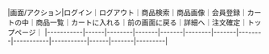 |画面/アクション|ログイン｜ログアウト｜商品検索｜商品画像｜会員登録｜カートの中｜商品一覧｜カートに入れる｜前の画面に戻る｜詳細へ｜注文確定｜トップページ｜
|-----------|------|--------|-------|-------|--------|-------|--------|-----------|-----------|------|-------|---------|
